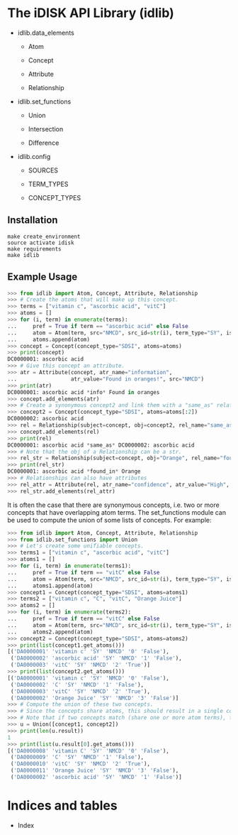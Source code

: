 <!-- idlib documentation master file, created by
sphinx-quickstart on Mon Jun 10 12:57:59 2019.
You can adapt this file completely to your liking, but it should at least
contain the root `toctree` directive. -->
# The iDISK API Library (idlib)

* idlib.data_elements

  * Atom

  * Concept

  * Attribute

  * Relationship

* idlib.set_functions

  * Union

  * Intersection

  * Difference

* idlib.config

  * SOURCES

  * TERM_TYPES

  * CONCEPT_TYPES


## Installation

```
make create_environment
source activate idisk
make requirements
make idlib
```

## Example Usage

```python
>>> from idlib import Atom, Concept, Attribute, Relationship
>>> # Create the atoms that will make up this concept.
>>> terms = ["vitamin c", "ascorbic acid", "vitC"]
>>> atoms = []
>>> for (i, term) in enumerate(terms):
...     pref = True if term == "ascorbic acid" else False
...     atom = Atom(term, src="NMCD", src_id=str(i), term_type="SY", is_preferred=pref)
...     atoms.append(atom)
>>> concept = Concept(concept_type="SDSI", atoms=atoms)
>>> print(concept)
DC0000001: ascorbic acid
>>> # Give this concept an attribute.
>>> atr = Attribute(concept, atr_name="information",
...                 atr_value="Found in oranges!", src="NMCD")
>>> print(atr)
DC0000001: ascorbic acid *info* Found in oranges
>>> concept.add_elements(atr)
>>> # Create a synonymous concept2 and link them with a "same_as" relation.
>>> concept2 = Concept(concept_type="SDSI", atoms=atoms[:2])
DC0000002: ascorbic acid
>>> rel = Relationship(subject=concept, obj=concept2, rel_name="same_as", src="NMCD")
>>> concept.add_elements(rel)
>>> print(rel)
DC0000001: ascorbic acid *same_as* DC0000002: ascorbic acid
>>> # Note that the obj of a Relationship can be a str.
>>> rel_str = Relationship(subject=concept, obj="Orange", rel_name="found_in", src="NMCD")
>>> print(rel_str)
DC0000001: ascorbic acid *found_in* Orange
>>> # Relationships can also have attributes
>>> rel_attr = Attribute(rel, atr_name="confidence", atr_value="High", src="NMCD")
>>> rel_str.add_elements(rel_attr)
```

It is often the case that there are synonymous concepts, i.e. two or more concepts
that have overlapping atom terms. The set_functions module can be used to compute
the union of some lists of concepts. For example:

```python
>>> from idlib import Atom, Concept, Attribute, Relationship
>>> from idlib.set_functions import Union
>>> # Let's create some unifiable concepts.
>>> terms1 = ["vitamin c", "ascorbic acid", "vitC"]
>>> atoms1 = []
>>> for (i, term) in enumerate(terms1):
...     pref = True if term == "vitC" else False
...     atom = Atom(term, src="NMCD", src_id=str(i), term_type="SY", is_preferred=pref)
...     atoms1.append(atom)
>>> concept1 = Concept(concept_type="SDSI", atoms=atoms1)
>>> terms2 = ["vitamin c", "C", "vitC", "Orange Juice"]
>>> atoms2 = []
>>> for (i, term) in enumerate(terms2):
...     pref = True if term == "vitC" else False
...     atom = Atom(term, src="NMCD", src_id=str(i), term_type="SY", is_preferred=pref)
...     atoms2.append(atom)
>>> concept2 = Concept(concept_type="SDSI", atoms=atoms2)
>>> print(list(concept1.get_atoms()))
[('DA0000001' 'vitamin c' 'SY' 'NMCD' '0' 'False'),
 ('DA0000002' 'ascorbic acid' 'SY' 'NMCD' '1' 'False'),
 ('DA0000003' 'vitC' 'SY' 'NMCD' '2' 'True')]
>>> print(list(concept2.get_atoms()))
[('DA0000001' 'vitamin c' 'SY' 'NMCD' '0' 'False'),
 ('DA0000002' 'C' 'SY' 'NMCD' '1' 'False'),
 ('DA0000003' 'vitC' 'SY' 'NMCD' '2' 'True'),
 ('DA0000002' 'Orange Juice' 'SY' 'NMCD' '3' 'False')]
>>> # Compute the union of these two concepts.
>>> # Since the concepts share atoms, this should result in a single concept.
>>> # Note that if two concepts match (share one or more atom terms), they are merged.
>>> u = Union([concept1, concept2])
>>> print(len(u.result))
1
>>> print(list(u.result[0].get_atoms()))
[('DA0000008' 'vitamin C' 'SY' 'NMCD' '0' 'False'),
 ('DA0000009' 'C' 'SY' 'NMCD' '1' 'False'),
 ('DA0000010' 'vitC' 'SY' 'NMCD' '2' 'True'),
 ('DA0000011' 'Orange Juice' 'SY' 'NMCD' '3' 'False'),
 ('DA0000002' 'ascorbic acid' 'SY' 'NMCD' '1' 'False')]
```

# Indices and tables

* Index
